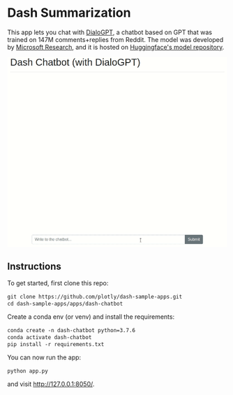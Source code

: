 # Dash Summarization

This app lets you chat with [DialoGPT](https://huggingface.co/transformers/model_doc/dialogpt.html), a chatbot based on GPT that was trained on 147M comments+replies from Reddit. The model was developed by [Microsoft Research](https://github.com/microsoft/DialoGPT), and it is hosted on [Huggingface's model repository](https://huggingface.co/microsoft/DialoGPT-large).

![demo](demo.gif)

## Instructions

To get started, first clone this repo:
```
git clone https://github.com/plotly/dash-sample-apps.git
cd dash-sample-apps/apps/dash-chatbot
```

Create a conda env (or venv) and install the requirements:
```
conda create -n dash-chatbot python=3.7.6
conda activate dash-chatbot
pip install -r requirements.txt
```

You can now run the app:
```
python app.py
```

and visit http://127.0.0.1:8050/.